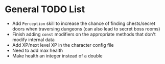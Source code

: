 # General TODO List
* Add `Perception` skill to increase the chance of finding chests/secret doors when traversing dungeons (can also lead to secret boss rooms)
* Finish adding `const` modifiers on the appropriate methods that don't modify internal data
* Add XP/next level XP in the character config file
* Need to add max health
* Make health an integer instead of a double

